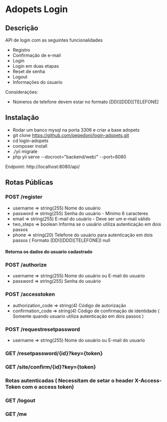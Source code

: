 # Adopets Login

## Descrição

API de login com as seguintes funcionalidades

- Registro
- Confirmação de e-mail
- Login
- Login em duas etapas
- Reset de senha
- Logout
- Informações do úsuario

Considerações:

- Números de telefone devem estar no formato [DDI][DDD][TELEFONE]

## Instalação 

- Rodar um banco mysql na porta 3306 e criar a base adopets
- git clone https://github.com/pepedoni/login-adopets.git
- cd login-adopets
- composer install
- ./yii migrate
- php yii serve --docroot="backend/web/" --port=8080

Endpoint: http://localhost:8080/api/

## Rotas Públicas

### POST /register

- username  => string(255) Nome do usuário 
- password  => string(255) Senha do usuário  - Minimo 6 caracteres
- email     => string(255) E-mail do usuário - Deve ser um e-mail válido 
- two_steps => boolean     Informa se o usuário utiliza autenticação em dois passos
- phone     => string(20)  Telefone do usuário para autenticação em dois passos ( Formato [DDI][DDD][TELEFONE]) null

#### Retorna os dados do usuario cadastrado

### POST /authorize

- username  => string(255) Nome do usuário ou E-mail do usuario
- password  => string(255) Senha do usuário

### POST /accesstoken

- authorization_code => string(4) Código de autorização 
- confirmation_code  => string(4) Código de confirmação de identidade ( Somente quando usuario utiliza autenticação em dois passos )

### POST /requestresetpassword
- username  => string(255) Nome do usuário ou E-mail do usuario

### GET /resetpassword/{id}?key={token}

### GET /site/confirm/{id}?key={token}

### Rotas autenticadas ( Necessitam de setar o header X-Access-Token com o access token)

### GET /logout 

### GET /me 

